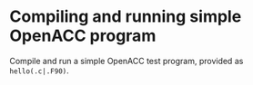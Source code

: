 # Compiling and running simple OpenACC program

Compile and run a simple OpenACC test program, provided as `hello(.c|.F90)`.
